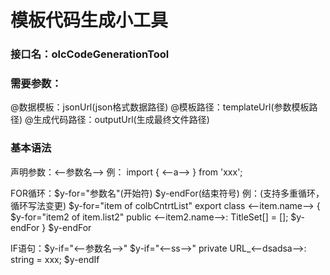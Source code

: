# 模板代码生成小工具

### 接口名：olcCodeGenerationTool

### 需要参数：
@数据模板：jsonUrl(json格式数据路径)
@模板路径：templateUrl(参数模板路径)
@生成代码路径：outputUrl(生成最终文件路径)

### 基本语法
声明参数：<--参数名-->
例：
import { <--a--> } from 'xxx';

FOR循环：$y-for="参数名"(开始符) $y-endFor(结束符号)
例：(支持多重循环，循环写法变更)
$y-for="item of colbCntrtList"
export class <--item.name--> {
    $y-for="item2 of item.list2"
    public <--item2.name-->: TitleSet[] = [];
    $y-endFor
}
$y-endFor

IF语句：$y-if="<--参数名-->"
$y-if="<--ss-->"
private URL_<--dsadsa-->: string = xxx;
$y-endIf